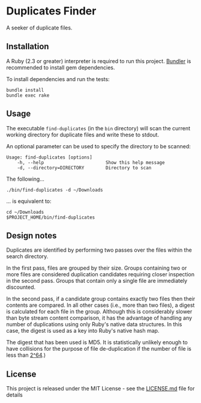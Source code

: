 # Duplicates Finder

A seeker of duplicate files.

## Installation

A Ruby (2.3 or greater) interpreter is required to run this project. [Bundler](https://bundler.io) is recommended to install gem dependencies.

To install dependencies and run the tests:

```
bundle install
bundle exec rake
```

## Usage

The executable `find-duplicates` (in the `bin` directory) will scan the current working directory for duplicate files and write these to stdout. 

An optional parameter can be used to specify the directory to be scanned:

```
Usage: find-duplicates [options]
    -h, --help                       Show this help message
    -d, --directory=DIRECTORY        Directory to scan
```


The following...

`./bin/find-duplicates -d ~/Downloads`

... is equivalent to:
```
cd ~/Downloads
$PROJECT_HOME/bin/find-duplicates
``` 

## Design notes
Duplicates are identified by performing two passes over the files within the search directory.

In the first pass, files are grouped by their size. Groups containing two or more files are considered duplication 
candidates requiring closer inspection in the second pass. Groups that contain only a single file are immediately 
discounted. 

In the second pass, if a candidate group contains exactly two files then their contents are compared. In all 
other cases (i.e., more than two files), a digest is calculated for each file in the group. Although this is considerably 
slower than byte stream content comparison, it has the advantage of handling any number of duplications using only Ruby's 
native data structures. In this case, the digest is used as a key into Ruby's native hash map. 

The digest that has been used is MD5. It is statistically unlikely enough to have collisions for the purpose of 
file de-duplication if the number of file is less than 
[2^64](https://crypto.stackexchange.com/questions/12677/strength-of-md5-in-finding-duplicate-files).)


## License

This project is released under the MIT License - see the [LICENSE.md](LICENSE.md) file for details
